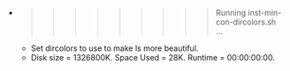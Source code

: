 * >>>>>>>>> Running inst-min-con-dircolors.sh ...
  * Set dircolors to use  to make ls more beautiful.
  * Disk size = 1326800K. Space Used = 28K. Runtime = 00:00:00:00.
